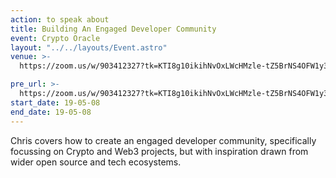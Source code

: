 ```yaml
---
action: to speak about
title: Building An Engaged Developer Community
event: Crypto Oracle
layout: "../../layouts/Event.astro"
venue: >-
  https://zoom.us/w/903412327?tk=KTI8g10ikihNvOxLWcHMzle-tZ5BrNS4OFW1y3tSzB0.DQEAAAAANdj6ZxZ6YV9mOVU1M1R5U2JwbHNyNnBuZVZRAA

pre_url: >-
  https://zoom.us/w/903412327?tk=KTI8g10ikihNvOxLWcHMzle-tZ5BrNS4OFW1y3tSzB0.DQEAAAAANdj6ZxZ6YV9mOVU1M1R5U2JwbHNyNnBuZVZRAA
start_date: 19-05-08
end_date: 19-05-08
---
```

Chris covers how to create an engaged developer community, specifically focussing on Crypto and Web3 projects, but with inspiration drawn from wider open source and tech ecosystems.
